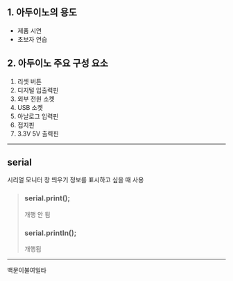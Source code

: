 ## 1. 아두이노의 용도
- 제품 시연
- 초보자 연습

## 2. 아두이노 주요 구성 요소
1. 리셋 버튼
3. 디지털 입출력핀
4. 외부 전원 소켓
5. USB 소켓
6. 아날로그 입력핀
7. 접지핀
8. 3.3V 5V 출력핀

<hr/>

## **serial**

시리얼 모니터 창 띄우기
정보를 표시하고 싶을 때 사용

> ### **serial.print();**
> 개행 안 됨
>
> ### serial.println();
> 개행됨

<hr/>

백문이불여일타

